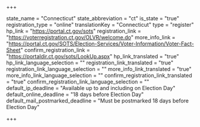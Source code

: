 +++

state_name = "Connecticut"
state_abbreviation = "ct"
is_state = "true"
registration_type = "online"
translationKey = "Connecticut"
type = "register"
hp_link = "https://portal.ct.gov/sots"
registration_link = "https://voterregistration.ct.gov/OLVR/welcome.do"
more_info_link = "https://portal.ct.gov/SOTS/Election-Services/Voter-Information/Voter-Fact-Sheet"
confirm_registration_link = "https://portaldir.ct.gov/sots/LookUp.aspx"
hp_link_translated = "true"
hp_link_language_selection = ""
registration_link_translated = "true"
registration_link_language_selection = ""
more_info_link_translated = "true"
more_info_link_language_selection = ""
confirm_registration_link_translated = "true"
confirm_registration_link_language_selection = ""
default_ip_deadline = "Available up to and including on Election Day"
default_online_deadline = "18 days before Election Day"
default_mail_postmarked_deadline = "Must be postmarked 18 days before Election Day"

+++